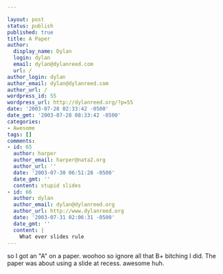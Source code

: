 ```yaml
---

layout: post
status: publish
published: true
title: A Paper
author:
  display_name: Dylan
  login: dylan
  email: dylan@dylanreed.com
  url: /
author_login: dylan
author_email: dylan@dylanreed.com
author_url: /
wordpress_id: 55
wordpress_url: http://dylanreed.org/?p=55
date: '2003-07-28 02:33:42 -0500'
date_gmt: '2003-07-28 08:33:42 -0500'
categories:
- Awesome
tags: []
comments:
- id: 65
  author: harper
  author_email: harper@nata2.org
  author_url: ''
  date: '2003-07-30 06:51:28 -0500'
  date_gmt: ''
  content: stupid slides
- id: 66
  author: dylan
  author_email: dylan@dylanreed.org
  author_url: http://www.dylanreed.org
  date: '2003-07-31 02:06:31 -0500'
  date_gmt: ''
  content: |
    What ever slides rule
---
```


so I got an "A" on a paper. woohoo so ignore all that B+ bitching I did. The paper was about using a slide at recess. awesome huh.
